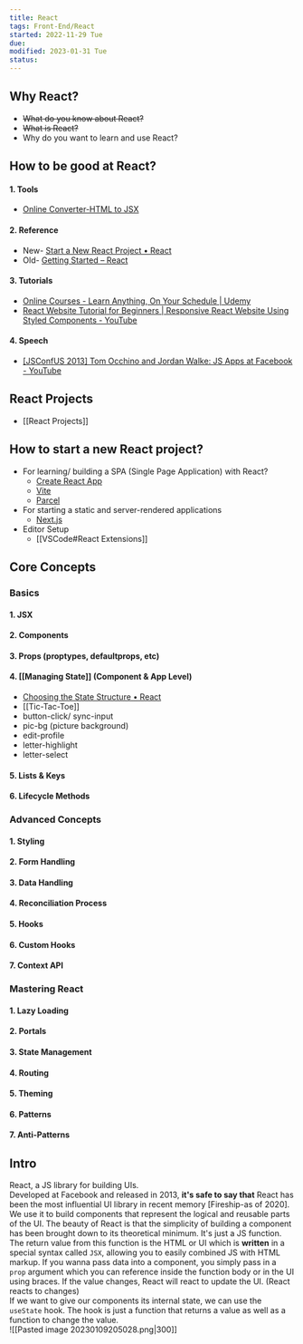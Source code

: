```yaml
---
title: React
tags: Front-End/React    
started: 2022-11-29 Tue
due: 
modified: 2023-01-31 Tue
status: 
---
```

## Why React?
- ~~What do you know about React?~~
- ~~What is React?~~
- Why do you want to learn and use React?
## How to be good at React?
#### 1. Tools
- [Online Converter-HTML to JSX](https://transform.tools/html-to-jsx)
#### 2. Reference
- New- [Start a New React Project • React](https://beta.reactjs.org/learn/start-a-new-react-project#)
- Old- [Getting Started – React](https://reactjs.org/docs/getting-started.html) 
#### 3. Tutorials
- [Online Courses - Learn Anything, On Your Schedule | Udemy](https://www.udemy.com/course/react-front-to-back-2022/learn/lecture/29767718#reviews)
- [React Website Tutorial for Beginners | Responsive React Website Using Styled Components - YouTube](https://www.youtube.com/watch?v=9_s_Essow6s&list=PLj-4DlPRT48nfYgDK00oTjlDF4O0ZZyG8&index=16)
#### 4. Speech
- [[JSConfUS 2013] Tom Occhino and Jordan Walke: JS Apps at Facebook - YouTube](https://www.youtube.com/watch?v=GW0rj4sNH2w&t=12s)
## React Projects
- [[React Projects]]
## How to start a new React project?
- For learning/ building a SPA (Single Page Application) with React?
	- [Create React App](https://create-react-app.dev/)
	- [Vite](https://vitejs.dev/guide/)
	- [Parcel](https://parceljs.org/getting-started/webapp/)
- For starting a static and server-rendered applications
	- [Next.js](https://nextjs.org/)
- Editor Setup
	- [[VSCode#React Extensions]]
## Core Concepts
### Basics
#### 1. JSX
#### 2. Components
#### 3. Props (proptypes, defaultprops, etc)
#### 4. [[Managing State]] (Component & App Level)
- [Choosing the State Structure • React](https://beta.reactjs.org/learn/choosing-the-state-structure)
- [[Tic-Tac-Toe]]
- button-click/ sync-input
- pic-bg (picture background)
- edit-profile
- letter-highlight
- letter-select
#### 5. Lists & Keys
#### 6. Lifecycle Methods
### Advanced Concepts
#### 1. Styling
#### 2. Form Handling
#### 3. Data Handling
#### 4. Reconciliation Process
#### 5. Hooks
#### 6. Custom Hooks
#### 7. Context API
### Mastering React
#### 1. Lazy Loading
#### 2. Portals
#### 3. State Management
#### 4. Routing
#### 5. Theming
#### 6. Patterns
#### 7. Anti-Patterns
## Intro
React, a JS library for building UIs.  
Developed at Facebook and released in 2013, **it's safe to say that** React has been the most influential UI library in recent memory [Fireship-as of 2020].  
We use it to build components that represent the logical and reusable parts of the UI. 
The beauty of React is that the simplicity of building a component has been brought down to its theoretical minimum. It's just a JS function.  
The return value from this function is the HTML or UI which is **written** in a special syntax called `JSX`, allowing you to easily combined JS with HTML markup. 
If you wanna pass data into a component, you simply pass in a `prop` argument which you can reference inside the function body or in the UI using braces. If the value changes, React will react to update the UI. (React reacts to changes)  
If we want to give our components its internal state, we can use the `useState` hook. 
The hook is just a function that returns a value as well as a function to change the value.  
![[Pasted image 20230109205028.png|300]]